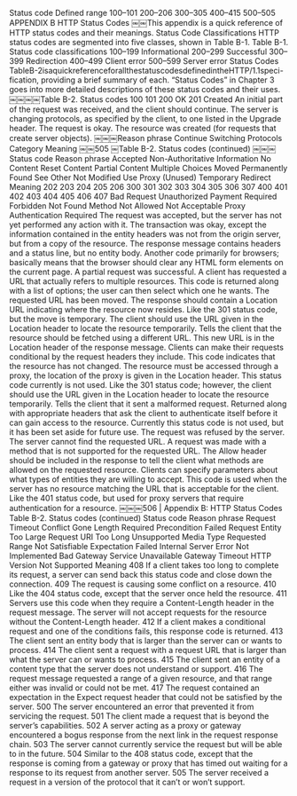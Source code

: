 Status code
Defined range
100–101 200–206 300–305 400–415 500–505
APPENDIX B HTTP Status Codes
￼￼This appendix is a quick reference of HTTP status codes and their meanings.
Status Code Classifications
HTTP status codes are segmented into five classes, shown in Table B-1.
Table B-1. Status code classifications
100–199 Informational 200–299 Successful 300–399 Redirection 400–499 Client error 500–599 Server error
Status Codes
TableB-2isaquickreferenceforallthestatuscodesdefinedintheHTTP/1.1speci- fication, providing a brief summary of each. “Status Codes” in Chapter 3 goes into more detailed descriptions of these status codes and their uses.
￼￼￼￼Table B-2. Status codes
100 101
200 OK
201 Created
An initial part of the request was received, and the client should continue.
The server is changing protocols, as specified by the client, to one listed in the Upgrade header.
The request is okay.
The resource was created (for requests that create server objects).
￼￼￼Reason phrase
Continue Switching Protocols
Category
Meaning
￼￼505
￼Table B-2. Status codes (continued)
￼￼￼Status code
Reason phrase
Accepted
Non-Authoritative Information
No Content Reset Content Partial Content
Multiple Choices
Moved Permanently Found
See Other Not Modified Use Proxy
(Unused) Temporary Redirect
Meaning
202 203
204 205
206 300
301 302
303
304
305
306 307
400 401
402
403 404 405
406
407
Bad Request Unauthorized
Payment Required
Forbidden
Not Found
Method Not Allowed
Not Acceptable
Proxy Authentication Required
The request was accepted, but the server has not yet performed any action with it.
The transaction was okay, except the information contained in the entity headers was not from the origin server, but from a copy of the resource.
The response message contains headers and a status line, but no entity body.
Another code primarily for browsers; basically means that the browser should clear any HTML form elements on the current page.
A partial request was successful.
A client has requested a URL that actually refers to multiple resources. This code is returned along with a list of options; the user can then select which one he wants.
The requested URL has been moved. The response should contain a Location URL indicating where the resource now resides.
Like the 301 status code, but the move is temporary. The client should use the URL given in the Location header to locate the resource temporarily.
Tells the client that the resource should be fetched using a different URL. This new URL is in the Location header of the response message.
Clients can make their requests conditional by the request headers they include. This code indicates that the resource has not changed.
The resource must be accessed through a proxy, the location of the proxy is given in the Location header.
This status code currently is not used.
Like the 301 status code; however, the client should use the URL given in the Location header to locate the resource temporarily.
Tells the client that it sent a malformed request.
Returned along with appropriate headers that ask the client to authenticate itself before it can gain access to the resource.
Currently this status code is not used, but it has been set aside for future use.
The request was refused by the server. The server cannot find the requested URL.
A request was made with a method that is not supported for the requested URL. The Allow header should be included in the response to tell the client what methods are allowed on the requested resource.
Clients can specify parameters about what types of entities they are willing to accept. This code is used when the server has no resource matching the URL that is acceptable for the client.
Like the 401 status code, but used for proxy servers that require authentication for a resource.
￼￼￼506 |
Appendix B: HTTP Status Codes
Table B-2. Status codes (continued)
Status code
Reason phrase
Request Timeout
Conflict Gone
Length Required
Precondition Failed
Request Entity Too Large Request URI Too Long Unsupported Media Type Requested Range Not Satisfiable Expectation Failed
Internal Server Error
Not Implemented Bad Gateway
Service Unavailable Gateway Timeout
HTTP Version Not Supported
Meaning
408 If a client takes too long to complete its request, a server can send back this status code and close down the connection.
409 The request is causing some conflict on a resource.
410 Like the 404 status code, except that the server once held the resource.
411 Servers use this code when they require a Content-Length header in the request message. The server will not accept requests for the
resource without the Content-Length header.
412 If a client makes a conditional request and one of the conditions fails, this response code is returned.
413 The client sent an entity body that is larger than the server can or wants to process.
414 The client sent a request with a request URL that is larger than what the server can or wants to process.
415 The client sent an entity of a content type that the server does not understand or support.
416 The request message requested a range of a given resource, and that range either was invalid or could not be met.
417 The request contained an expectation in the Expect request header that could not be satisfied by the server.
500 The server encountered an error that prevented it from servicing the request.
501 The client made a request that is beyond the server’s capabilities.
502 A server acting as a proxy or gateway encountered a bogus response from the next link in the request response chain.
503 The server cannot currently service the request but will be able to in the future.
504 Similar to the 408 status code, except that the response is coming from a gateway or proxy that has timed out waiting for a response
to its request from another server.
505 The server received a request in a version of the protocol that it can’t or won’t support.